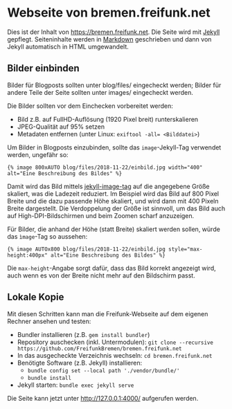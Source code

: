 # Webseite von bremen.freifunk.net #

Dies ist der Inhalt von https://bremen.freifunk.net. Die Seite wird mit [Jekyll](http://jekyllrb.com) gepflegt. Seiteninhalte werden in [Markdown](http://markdown.de/syntax/) geschrieben und dann von Jekyll automatisch in HTML umgewandelt.

## Bilder einbinden
Bilder für Blogposts sollten unter blog/files/ eingecheckt werden; Bilder für andere Teile der Seite sollten unter images/ eingecheckt werden.

Die Bilder sollten vor dem Einchecken vorbereitet werden:
- Bild z.B. auf FullHD-Auflösung (1920 Pixel breit) runterskalieren
- JPEG-Qualität auf 95% setzen
- Metadaten entfernen (unter Linux: `exiftool -all= <Bilddatei>`)

Um Bilder in Blogposts einzubinden, sollte das `image`-Jekyll-Tag verwendet werden, ungefähr so:
```
{% image 800xAUTO blog/files/2018-11-22/einbild.jpg width="400" alt="Eine Beschreibung des Bildes" %}
```

Damit wird das Bild mittels [jekyll-image-tag](https://github.com/robwierzbowski/jekyll-image-tag) auf die angegebene Größe skaliert, was die Ladezeit reduziert. Im Beispiel wird das Bild auf 800 Pixel Breite und die dazu passende Höhe skaliert, und wird dann mit 400 Pixeln Breite dargestellt. Die Verdoppelung der Größe ist sinnvoll, um das Bild auch auf High-DPI-Bildschirmen und beim Zoomen scharf anzuzeigen.

Für Bilder, die anhand der Höhe (statt Breite) skaliert werden sollen, würde das `ìmage`-Tag so aussehen:
```
{% image AUTOx800 blog/files/2018-11-22/einbild.jpg style="max-height:400px" alt="Eine Beschreibung des Bildes" %}
```
Die `max-height`-Angabe sorgt dafür, dass das Bild korrekt angezeigt wird, auch wenn es von der Breite nicht mehr auf den Bildschirm passt.


## Lokale Kopie ##

Mit diesen Schritten kann man die Freifunk-Webseite auf dem eigenen Rechner ansehen und testen:

* Bundler installieren (z.B. `gem install bundler`)
* Repository auschecken (inkl. Untermodulen): `git clone --recursive https://github.com/FreifunkBremen/bremen.freifunk.net`
* In das ausgecheckte Verzeichnis wechseln: `cd bremen.freifunk.net`
* Benötigte Software (z.B. Jekyll) installieren:
    * `bundle config set --local path './vendor/bundle/'`
    * `bundle install`
* Jekyll starten: `bundle exec jekyll serve`

Die Seite kann jetzt unter http://127.0.0.1:4000/ aufgerufen werden.

